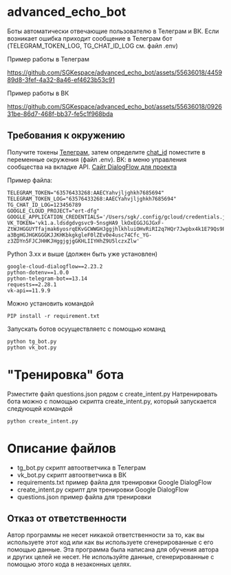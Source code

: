 # advanced_echo_bot
Боты автоматически отвечающие пользователю в Телеграм и ВК. Если возникает ошибка приходит сообщение в Телеграм бот (TELEGRAM_TOKEN_LOG, TG_CHAT_ID_LOG см. файл .env)

Пример работы в Телеграм 

https://github.com/SGKespace/advanced_echo_bot/assets/55636018/445989d8-3fef-4a32-8a46-ef4623b53c91



Пример работы в ВК

https://github.com/SGKespace/advanced_echo_bot/assets/55636018/092631be-86d7-468f-bb37-fe5c1f968bda


## Требования к окружению

Получите токены  [Телеграм](https://t.me/BotFather), затем определите [chat_id](https://t.me/messageinformationsbot)  поместите в переменные окружения (файл .env). ВК: в меню управления сообщества на вкладке API. [Сайт DialogFlow для проекта](https://dialogflow.cloud.google.com/#/login)

Пример файла:

```
TELEGRAM_TOKEN="63576433268:AAECYahvjljghkh7685694"
TELEGRAM_TOKEN_LOG="63576433268:AAECYahvjljghkh7685694"
TG_CHAT_ID_LOG=123456789
GOOGLE_CLOUD_PROJECT="ert-dfg"
GOOGLE_APPLICATION_CREDENTIALS='/Users/sgk/.config/gcloud/credentials.json'
VK_TOKEN='vk1.a.ldsdgdvgsvc9-5nsgHA9_lkOxEGGJGJGxF-ZtWJHGGUYTfajmak6yosrqEKvGCWWGHJggjhlkhluiOHvRiRI2q7HQr7Jwpbx4k1E79Qs9PKbBY-a3BgHGJHGKGGGKJJKHKbkgkgleF0lZEv0e4usc74Cfc_YG-z3ZDYn5FJCJHHKJHggjgjgGKHLIIYHhZ9U5lczxZlw'

``` 

Python 3.xx и выше (должен быть уже установлен)

``` 
google-cloud-dialogflow==2.23.2
python-dotenv==1.0.0
python-telegram-bot==13.14
requests==2.28.1
vk-api==11.9.9
``` 

Можно установить командой  
``` 
PIP install -r requirement.txt
```

Запускать ботов осууществляетс с помощью команд

``` 
python tg_bot.py
python vk_bot.py
```

# "Тренировка" бота
Рзместите файл questions.json рядом с create_intent.py
Натренировать бота можно с помощью скрипта create_intent.py, который запускается следующей командой

``` 
python create_intent.py
``` 

# Описание файлов
- tg_bot.py скрипт автоответчика в Телеграм
- vk_bot.py скрипт автоответчика в ВК
- requirements.txt пример файла для тренировки Google DialogFlow
- create_intent.py скрипт для тренировки Google DialogFlow
- questions.json пример файла для тренировки

## Отказ от ответственности

Автор программы не несет никакой ответственности за то, как вы используете этот код или как вы используете сгенерированные с его помощью данные. Эта программа была написана для обучения автора и других целей не несет. Не используйте данные, сгенерированные с помощью этого кода в незаконных целях.
